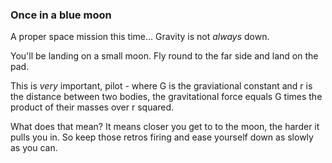 ### Once in a blue moon
A proper space mission this time... Gravity is not *always* down.

You'll be landing on a small moon. Fly round to the far side and land on the pad.

This is *very* important, pilot - where G is the graviational constant and r is the distance between two bodies, the gravitational force equals G times the product of their masses over r squared. 

What does that mean? It means closer you get to to the moon, the harder it pulls you in. So keep those retros firing and ease yourself down as slowly as you can.